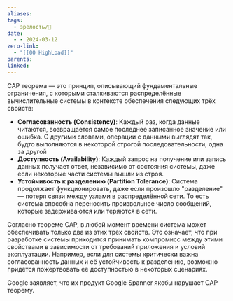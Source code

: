 ```yaml
---
aliases: 
tags:
  - зрелость/🌱
date:
  - - 2024-03-12
zero-link:
  - "[[00 HighLoad]]"
parents: 
linked:
---
```

CAP теорема — это принцип, описывающий фундаментальные ограничения, с которыми сталкиваются распределённые вычислительные системы в контексте обеспечения следующих трёх свойств:
- **Согласованность (Consistency)**: Каждый раз, когда данные читаются, возвращается самое последнее записанное значение или ошибка. С другими словами, операции с данными выглядят так, будто выполняются в некоторой строгой последовательности, одна за другой
- **Доступность (Availability)**: Каждый запрос на получение или запись данных получает ответ, независимо от состояния системы, даже если некоторые части системы вышли из строя.
- **Устойчивость к разделению (Partition Tolerance)**: Система продолжает функционировать, даже если произошло "разделение" — потеря связи между узлами в распределённой сети. То есть система способна переносить произвольное число сообщений, которые задерживаются или теряются в сети.

Согласно теореме CAP, в любой момент времени система может обеспечивать только два из этих трёх свойств. Это означает, что при разработке системы приходится принимать компромисс между этими свойствами в зависимости от требований приложения и условий эксплуатации. Например, если для системы критически важна согласованность данных и её устойчивость к разделению, возможно придётся пожертвовать её доступностью в некоторых сценариях.

Google заявляет, что их продукт Google Spanner якобы нарушает CAP теорему.